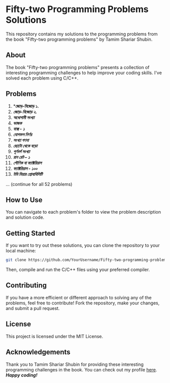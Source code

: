# Fifty-two Programming Problems Solutions

This repository contains my solutions to the programming problems from the book "Fifty-two programming problems" by Tamim Shariar Shubin.

## About

The book "Fifty-two programming problems" presents a collection of interesting programming challenges to help improve your coding skills. I've solved each problem using C/C++.

## Problems
1. ***জোড়-বিজোড় ১.**
2. ***জোড়-বিজোড় ২.***
3. ***অধোগামী সংখ্যা***
4. ***ভাজক***
5. ***বাক্স - ১***
6. ***যোগফল নির্ণয়***
7. ***সংখ্যা গণনা***
8. ***ছোটো থেকে বড়ো***
9. ***পূর্ণবর্গ সংখ্যা***
10. ***রান রেট – ১***
11. ***গৌণিক বা ফ্যাক্টরিয়াল***
12. ***ফ্যাক্টরিয়াল - ১০০***
13. ***টমি মিয়ার প্রোবাবিলিটি***

   ... (continue for all 52 problems)

## How to Use

You can navigate to each problem's folder to view the problem description and solution code.

## Getting Started

If you want to try out these solutions, you can clone the repository to your local machine:

```bash
git clone https://github.com/YourUsername/Fifty-two-programming-problems-solutions.git
```
Then, compile and run the C/C++ files using your preferred compiler.
## Contributing

If you have a more efficient or different approach to solving any of the problems, feel free to contribute! Fork the repository, make your changes, and submit a pull request.
## License

This project is licensed under the MIT License.

## Acknowledgements

Thank you to Tamim Shariar Shubin for providing these interesting programming challenges in the book.
You can check out my profile [here](https://dimikoj.com/profile/mz63?rafiqul-jakir).
***Happy coding!***
